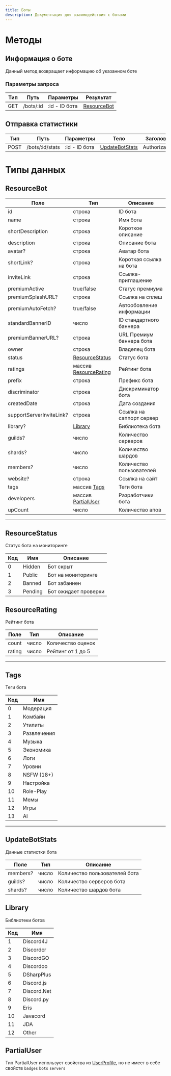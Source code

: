 ```yaml
---
title: Боты
description: Документация для взаимодействия с ботами
---
```


# Методы

## Информация о боте

Данный метод возвращает информацию об указанном боте

### Параметры запроса

| Тип | Путь      | Параметры 		   | 	Результат	                 |
|-----|-----------|----------------|-----------------------------|
| GET | /bots/:id | :id - ID бота	 | [ResourceBot](#resourcebot) 

## Отправка статистики

| Тип 	  | Путь      			   | Параметры 		   | 	Тело							                       | 	Заголовки				 | Результат	                  |
|--------|-----------------|----------------|------------------------------------|----------------|-----------------------------|
| 	POST	 | /bots/:id/stats | :id - ID бота	 | [UpdateBotStats](#updatebotstats)	 | 	Authorization | [ResourceBot](#resourcebot) 

# Типы данных

## ResourceBot

| 	Поле	                     | 	Тип			                                    | 	Описание	                |
|----------------------------|--------------------------------------------|---------------------------|
| 	id		                      | 	строка	                                   | 	ID бота	                 |
| 	name	                     | 	строка	                                   | Имя бота	                 |
| 	shortDescription	         | 	строка	                                   | Короткое описание	        |
| 	description	              | 	строка	                                   | Описание бота	            |
| 	avatar?	                  | 	строка	                                   | Аватар бота               |
| 	shortLink?	               | строка	                                    | Короткая ссылка на бота	  |
| 	inviteLink	               | 	строка	                                   | Ссылка-приглашение	       |
| 	premiumActive	            | 	true/false	                               | 	Статус премиума	         |
| 	premiumSplashURL?	        | 	строка	                                   | 	Ссылка на сплеш	         |	
| 	premiumAutoFetch?	        | 	true/false	                               | Автообовление информации	 |
| 	standardBannerID	         | 	число	                                    | ID стандартного баннера 	 |
| 	premiumBannerURL?	        | 	строка	                                   | URL Премиум баннера бота	 |
| 	owner	                    | 	строка	                                   | Владелец бота	            |
| 	status	                   | 	[ResourceStatus](#resourcestatus)         | Статус бота               |
| 	ratings	                  | 	массив [ResourceRating](#resourcerating)	 | Рейтинг бота              |
| 	prefix	                   | 	строка	                                   | Префикс бота	             |
| 	discriminator	            | 	строка	                                   | Дискриминатор бота	       |
| 	createdDate	              | 	строка	                                   | Дата создания	            |
| 	supportServerInviteLink?	 | 	строка                                    | Ссылка на саппорт сервер	 |
| 	library?	                 | 	[Library](#library)	                        | 	Библиотека бота	         |
| 	guilds?	                  | 	число	                                    | Количество серверов	      |
| 	shards?	                  | 	число	                                    | Количество шардов	        |
| 	members?	                 | число	                                     | Количество пользователей	   |
| 	website?	                 | 	строка	                                   | 	Ссылка на сайт	          |
| 	tags	                     | 	массив [Tags](#tags)	                     | 	Теги бота	               |
| 	developers	               | 	массив [PartialUser](#partialuser)	       | 	Разработчики бота	       |
| 	upCount	                  | 	число	                                    | Количество апов	          |

---

## ResourceStatus

Статус бота на мониторинге

| Код	 | 	Имя	     | 	Описание	             |
|------|-----------|------------------------|
| 	0	  | 	Hidden	  | 	Бот скрыт	            |
| 	1	  | 	Public	  | 	Бот на мониторинге	   |
| 	2	  | 	Banned	  | Бот забаннен	          |
| 	3	  | 	Pending	 | 	Бот ожидает проверки	 |

## ResourceRating

Рейтинг бота

| Поле     | Тип	   | Описание	          |
|----------|--------|--------------------|
| count    | число	 | 	Количество оценок |
| rating	 | 	число | Рейтинг от 1 до 5	 |

---

## Tags

Теги бота

| Код  | Имя           |
|------|---------------|
| 	0	  | 	Модерация	   |
| 	1	  | 	Комбайн	     |
| 	2	  | 	Утилиты	     |
| 	3	  | 	Развлечения	 |
| 	4	  | 	Музыка	      |
| 	5	  | 	Экономика	   |
| 	6	  | 	Логи	        |
| 	7	  | 	Уровни	      |
| 	8	  | 	NSFW (18+)	  |
| 	9	  | 	Настройка	   |
| 	10	 | 	Role-Play	   |
| 	11	 | 	Мемы	        |
| 	12	 | 	Игры	        |
| 	13	 | 	AI	          |

---

## UpdateBotStats

Данные статистки бота

| Поле			    | Тип		  | 	Описание											           |
|------------|--------|--------------------------------|
| 	members?	 | число	 | Количество пользователей бота	 |
| guilds?		  | число	 | 	Количество серверов бота			   |
| shards?		  | число  | Количество шардов бота				     |

## Library

Библиотеки ботов

| Код  | Имя           |
|------|---------------|
| 	1	  | 	Discord4J	   |
| 	2	  | 	Discordcr	   |
| 	3	  | 	DiscordGO	   |
| 	4	  | 	Discordoo	   |
| 	5	  | 	DSharpPlus	  |
| 	6	  | 	Discord.js	  |
| 	7	  | 	Discord.Net	 |
| 	8	  | 	Discord.py	  |
| 	9	  | 	Eris	        |
| 	10	 | 	Javacord	    |
| 	11	 | 	JDA	         |
| 12	  | 	Other        |

## PartialUser

Тип PartialUser использует свойства из [UserProfiIe](/api/profiles#userprofile), но не имеет в себе
свойств `badges` `bots` `servers`
